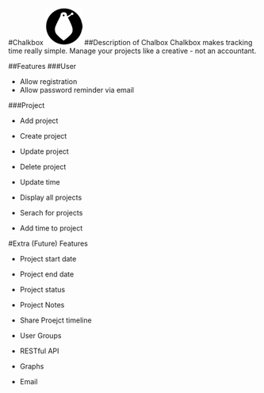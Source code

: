 #Chalkbox
![Chalkbox image](https://raw.githubusercontent.com/harrisonde/chalkbox/master/public/images/chalkbox.png "Chalkbox")
##Description of Chalbox
Chalkbox makes tracking time really simple. Manage your projects like a creative - not an accountant. 

##Features
###User
* Allow registration
* Allow password reminder via email


###Project
* Add project

* Create project

* Update project

* Delete project 

* Update time

* Display all projects

* Serach for projects

* Add time to project

#Extra (Future) Features
* Project start date

* Project end date

* Project status

* Project Notes

* Share Proejct timeline

* User Groups  

* RESTful API 

* Graphs

* Email